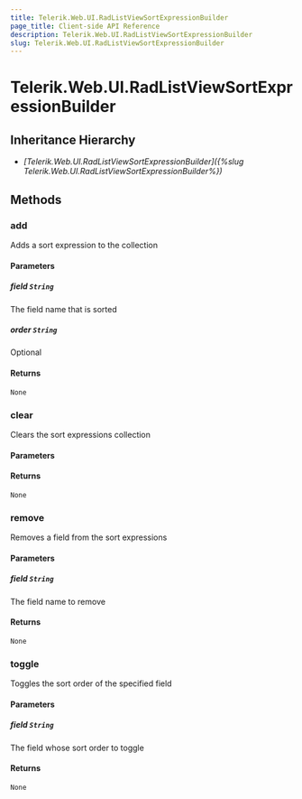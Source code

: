 ```yaml
---
title: Telerik.Web.UI.RadListViewSortExpressionBuilder
page_title: Client-side API Reference
description: Telerik.Web.UI.RadListViewSortExpressionBuilder
slug: Telerik.Web.UI.RadListViewSortExpressionBuilder
---
```


# Telerik.Web.UI.RadListViewSortExpressionBuilder  

## Inheritance Hierarchy

* *[Telerik.Web.UI.RadListViewSortExpressionBuilder]({%slug Telerik.Web.UI.RadListViewSortExpressionBuilder%})*


## Methods

###  add

Adds a sort expression to the collection

#### Parameters

##### field `String`

The field name that is sorted

##### order `String`

Optional

#### Returns

`None` 

### clear

Clears the sort expressions collection

#### Parameters

#### Returns

`None` 

### remove

Removes a field from the sort expressions

#### Parameters

##### field `String`

The field name to remove

#### Returns

`None` 

### toggle

Toggles the sort order of the specified field

#### Parameters

##### field `String`

The field whose sort order to toggle

#### Returns

`None` 



